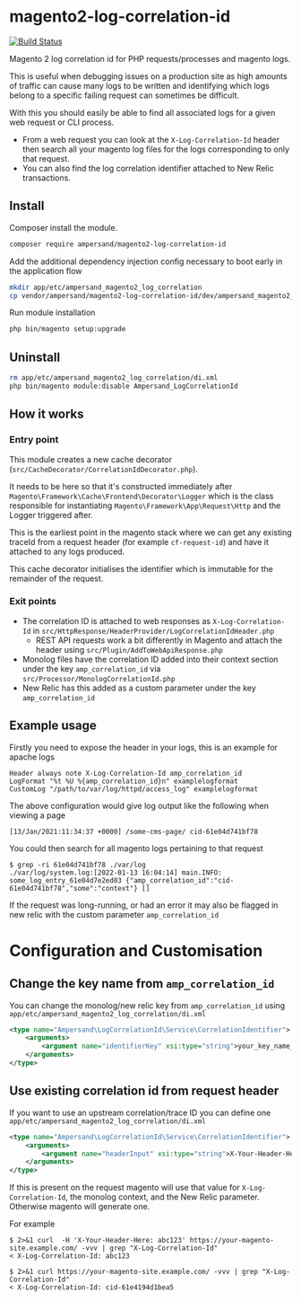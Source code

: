 # magento2-log-correlation-id

[![Build Status](https://app.travis-ci.com/AmpersandHQ/magento2-log-correlation-id.svg?token=4DzjEueYNQwZuk3ywXjG&branch=main)](https://app.travis-ci.com/AmpersandHQ/magento2-log-correlation-id)

Magento 2 log correlation id for PHP requests/processes and magento logs.

This is useful when debugging issues on a production site as high amounts of traffic can cause many logs to be written and identifying which logs belong to a specific failing request can sometimes be difficult.

With this you should easily be able to find all associated logs for a given web request or CLI process.
- From a web request you can look at the `X-Log-Correlation-Id` header then search all your magento log files for the logs corresponding to only that request.
- You can also find the log correlation identifier attached to New Relic transactions.

## Install

Composer install the module.
```bash
composer require ampersand/magento2-log-correlation-id
```

Add the additional dependency injection config necessary to boot early in the application flow
```bash
mkdir app/etc/ampersand_magento2_log_correlation
cp vendor/ampersand/magento2-log-correlation-id/dev/ampersand_magento2_log_correlation/di.xml app/etc/ampersand_magento2_log_correlation/
```

Run module installation
```bash
php bin/magento setup:upgrade
```

## Uninstall

```bash
rm app/etc/ampersand_magento2_log_correlation/di.xml
php bin/magento module:disable Ampersand_LogCorrelationId
```

## How it works

###  Entry point

This module creates a new cache decorator (`src/CacheDecorator/CorrelationIdDecorator.php`). 

It needs to be here so that it's constructed immediately after `Magento\Framework\Cache\Frontend\Decorator\Logger` which is the class responsible for instantiating `Magento\Framework\App\Request\Http` and the Logger triggered after. 

This is the earliest point in the magento stack where we can get any existing traceId from a request header (for example `cf-request-id`) and have it attached to any logs produced.

This cache decorator initialises the identifier which is immutable for the remainder of the request.

### Exit points
- The correlation ID is attached to web responses as `X-Log-Correlation-Id` in `src/HttpResponse/HeaderProvider/LogCorrelationIdHeader.php`
    - REST API requests work a bit differently in Magento and attach the header using `src/Plugin/AddToWebApiResponse.php`
- Monolog files have the correlation ID added into their context section under the key `amp_correlation_id` via `src/Processor/MonologCorrelationId.php`
- New Relic has this added as a custom parameter under the key `amp_correlation_id`

## Example usage

Firstly you need to expose the header in your logs, this is an example for apache logs

```apacheconf
Header always note X-Log-Correlation-Id amp_correlation_id
LogFormat "%t %U %{amp_correlation_id}n" examplelogformat
CustomLog "/path/to/var/log/httpd/access_log" examplelogformat
```

The above configuration would give log output like the following when viewing a page

```shell
[13/Jan/2021:11:34:37 +0000] /some-cms-page/ cid-61e04d741bf78
```

You could then search for all magento logs pertaining to that request 

```shell
$ grep -ri 61e04d741bf78 ./var/log
./var/log/system.log:[2022-01-13 16:04:14] main.INFO: some_log_entry_61e04d7e2ed03 {"amp_correlation_id":"cid-61e04d741bf78","some":"context"} []
```

If the request was long-running, or had an error it may also be flagged in new relic with the custom parameter `amp_correlation_id`
 
# Configuration and Customisation

## Change the key name from `amp_correlation_id`

You can change the monolog/new relic key from `amp_correlation_id` using `app/etc/ampersand_magento2_log_correlation/di.xml`

```xml
<type name="Ampersand\LogCorrelationId\Service\CorrelationIdentifier">
    <arguments>
        <argument name="identifierKey" xsi:type="string">your_key_name_here</argument>
    </arguments>
</type>
```

## Use existing correlation id from request header

If you want to use an upstream correlation/trace ID you can define one `app/etc/ampersand_magento2_log_correlation/di.xml`

```xml
<type name="Ampersand\LogCorrelationId\Service\CorrelationIdentifier">
    <arguments>
        <argument name="headerInput" xsi:type="string">X-Your-Header-Here</argument>
    </arguments>
</type>
```

If this is present on the request magento will use that value for `X-Log-Correlation-Id`, the monolog context, and the New Relic parameter. Otherwise magento will generate one.

For example 
```shell
$ 2>&1 curl  -H 'X-Your-Header-Here: abc123' https://your-magento-site.example.com/ -vvv | grep "X-Log-Correlation-Id"
< X-Log-Correlation-Id: abc123
```

```shell
$ 2>&1 curl https://your-magento-site.example.com/ -vvv | grep "X-Log-Correlation-Id"
< X-Log-Correlation-Id: cid-61e4194d1bea5
```
